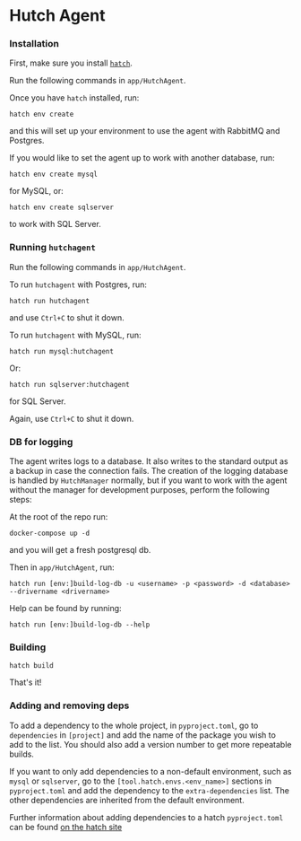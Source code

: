 # Hutch Agent

### Installation
First, make sure you install [`hatch`](https://hatch.pypa.io/latest/install/).

Run the following commands in `app/HutchAgent`.

Once you have `hatch` installed, run:
```shell
hatch env create
```
and this will set up your environment to use the agent with RabbitMQ and Postgres.

If you would like to set the agent up to work with another database, run:
```shell
hatch env create mysql
```
for MySQL, or:
```shell
hatch env create sqlserver
```
to work with SQL Server.

### Running `hutchagent`
Run the following commands in `app/HutchAgent`.

To run `hutchagent` with Postgres, run:
```shell
hatch run hutchagent
```
and use `Ctrl+C` to shut it down.

To run `hutchagent` with MySQL, run:
```shell
hatch run mysql:hutchagent
```
Or:
```shell
hatch run sqlserver:hutchagent
```
for SQL Server.

Again, use `Ctrl+C` to shut it down.

### DB for logging
The agent writes logs to a database. It also writes to the standard output as a backup in case the connection fails. The creation of the logging database is handled by `HutchManager` normally, but if you want to work with the agent without the manager for development purposes, perform the following steps:

At the root of the repo run:
```shell
docker-compose up -d
```
and you will get a fresh postgresql db.

Then in `app/HutchAgent`, run:
```shell
hatch run [env:]build-log-db -u <username> -p <password> -d <database> --drivername <drivername>
```
Help can be found by running:
```shell
hatch run [env:]build-log-db --help
```

### Building
```shell
hatch build
```
That's it!

### Adding and removing deps
To add a dependency to the whole project, in `pyproject.toml`, go to `dependencies` in `[project]` and add the name of the package you wish to add to the list. You should also add a version number to get more repeatable builds.

If you want to only add dependencies to a non-default environment, such as `mysql` or `sqlserver`, go to the `[tool.hatch.envs.<env_name>]` sections in `pyproject.toml` and add the dependency to the `extra-dependencies` list. The other dependencies are inherited from the default environment.

Further information about adding dependencies to a hatch `pyproject.toml` can be found [on the hatch site](https://hatch.pypa.io/latest/config/dependency/)
